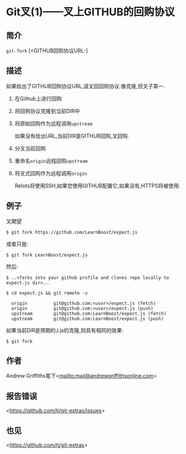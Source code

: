 
# Git叉(1)——叉上GITHUB的回购协议

## 简介

`git-fork` [&lt;GITHUB回购协议URL-]

## 描述

如果给出了GITHUB回购协议URL,请叉回回购协议.像克隆,但叉子第一.

1.  在Github上进行回购
2.  将回购协议克隆到当前DIR中
3.  将原始回购作为远程调用`upstream`

    如果没有给出URL,当前DIR是GITHUB回购,叉回购.

4.  分叉当前回购
5.  重命名`origin`远程回购`upstream`
6.  将叉式回购作为远程调用`origin`

    Relots将使用SSH,如果您使用GITHUB配置它,如果没有,HTTPS将被使用.

## 例子

叉期望

```
$ git fork https://github.com/LearnBoost/expect.js
```

或者只是:

```
$ git fork LearnBoost/expect.js
```

然后:

```
$ ..<forks into your github profile and clones repo locally to expect.js dir>...

$ cd expect.js && git remote -v

  origin          git@github.com:<user>/expect.js (fetch)
  origin          git@github.com:<user>/expect.js (push)
  upstream        git@github.com:LearnBoost/expect.js (fetch)
  upstream        git@github.com:LearnBoost/expect.js (push)
```

如果当前DIR是预期的J.js的克隆,则具有相同的效果:

```
$ git fork
```

## 作者

Andrew Griffiths笔下\<<mailto:mail@andrewgriffithsonline.com>>

## 报告错误

\<<https://github.com/tj/git-extras/issues>>

## 也见

\<<https://github.com/tj/git-extras>>
